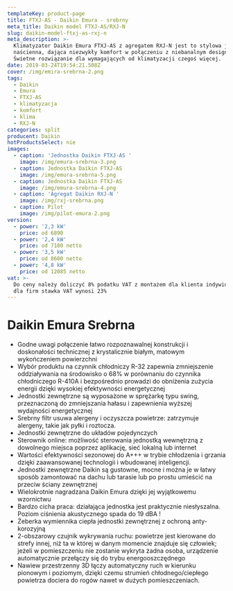 ```yaml
---
templateKey: product-page
title: FTXJ-AS - Daikin Emura - srebrny
meta_title: Daikin model FTXJ-AS/RXJ-N
slug: daikin-model-ftxj-as-rxj-n
meta_description: >-
  Klimatyzator Daikin Emura FTXJ-AS z agregatem RXJ-N jest to stylowa jednostka
  naścienna, dająca niezwykły komfort w połączeniu z niebanalnym designem.
  Świetne rozwiązanie dla wymagających od klimatyzacji czegoś więcej. 
date: 2019-03-24T19:54:21.508Z
cover: /img/emira-srebrna-2.png
tags:
  - Daikin
  - Emura
  - FTXJ-AS
  - klimatyzacja
  - komfort
  - klima
  - RXJ-N
categories: split
producent: Daikin
hotProductsSelect: nie
images:
  - caption: 'Jednostka Daikin FTXJ-AS '
    image: /img/emura-srebrna-3.png
  - caption: Jednostka Daikin FTXJ-AS
    image: /img/emura-srebrna-5.png
  - caption: Jednostka Daikin FTXJ-AS
    image: /img/emura-srebrna-4.png
  - caption: 'Agregat Daikin RXJ-N '
    image: /img/rxj-srebrna.png
  - caption: Pilot
    image: /img/pilot-emura-2.png
version:
  - power: '2,3 kW'
    price: od 6890
  - power: '2,4 kW'
    price: od 7180 netto
  - power: '3,5 kW'
    price: od 8600 netto
  - power: '4,8 kW'
    price: od 12085 netto
vat: >-
  Do ceny należy doliczyć 8% podatku VAT z montażem dla klienta indywidualnego,
  dla firm stawka VAT wynosi 23%
---
```

# Daikin Emura Srebrna

* Godne uwagi połączenie łatwo rozpoznawalnej konstrukcji i doskonałości technicznej z krystalicznie białym, matowym wykończeniem powierzchni
* Wybór produktu na czynnik chłodniczy R-32 zapewnia zmniejszenie oddziaływania na środowisko o 68% w porównaniu do czynnika chłodniczego R-410A i bezpośrednio prowadzi do obniżenia zużycia energii dzięki wysokiej efektywności energetycznej
* Jednostki zewnętrzne są wyposażone w sprężarkę typu swing, przeznaczoną do zmniejszania hałasu i zapewnienia wyższej wydajności energetycznej
* Srebrny filtr usuwa alergeny i oczyszcza powietrze: zatrzymuje alergeny, takie jak pyłki i roztocza.
* Jednostki zewnętrzne do układów pojedynczych
* Sterownik online: możliwość sterowania jednostką wewnętrzną z dowolnego miejsca poprzez aplikację, sieć lokalną lub internet
* Wartości efektywności sezonowej do A+++ w trybie chłodzenia i grzania dzięki zaawansowanej technologii i wbudowanej inteligencji.
* Jednostki zewnętrzne Daikin są gustowne, mocne i można je w łatwy sposób zamontować na dachu lub tarasie lub po prostu umieścić na przeciw ściany zewnętrznej
* Wielokrotnie nagradzana Daikin Emura dzięki jej wyjątkowemu wzornictwu
* Bardzo cicha praca: działająca jednostka jest praktycznie niesłyszalna. Poziom ciśnienia akustycznego spada do 19 dBA !
* Żeberka wymiennika ciepła jednostki zewnętrznej z ochroną anty-korozyjną
* 2-obszarowy czujnik wykrywania ruchu: powietrze jest kierowane do strefy innej, niż ta w której w danym momencie znajduje się człowiek; jeżeli w pomieszczeniu nie zostanie wykryta żadna osoba, urządzenie automatycznie przełączy się do trybu energooszczędnego
* Nawiew przestrzenny 3D łączy automatyczny ruch w kierunku pionowym i poziomym, dzięki czemu strumień chłodnego/ciepłego powietrza dociera do rogów nawet w dużych pomieszczeniach.
